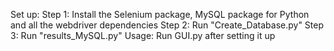 Set up:
Step 1: Install the Selenium package, MySQL package for Python and all the webdriver dependencies
Step 2: Run "Create_Database.py"
Step 3: Run "results_MySQL.py"
Usage:
Run GUI.py after setting it up
